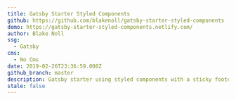```yaml
---
title: Gatsby Starter Styled Components
github: https://github.com/blakenoll/gatsby-starter-styled-components
demo: https://gatsby-starter-styled-components.netlify.com/
author: Blake Noll
ssg:
  - Gatsby
cms:
  - No Cms
date: 2019-02-26T23:36:59.000Z
github_branch: master
description: Gatsby starter using styled components with a sticky footer
stale: false
---
```


